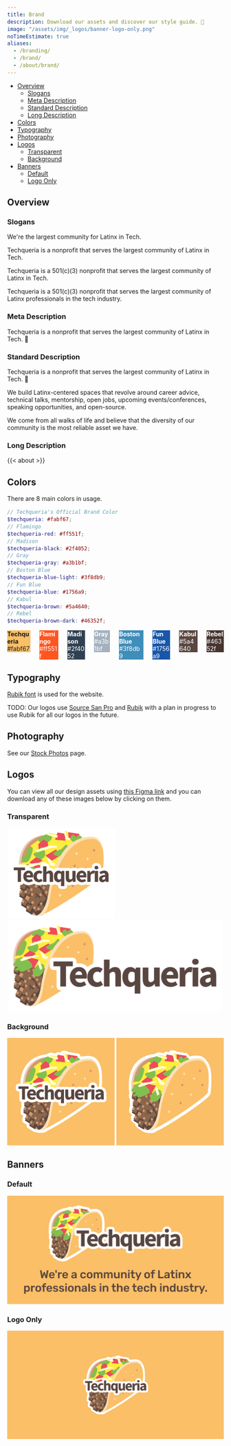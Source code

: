 ```yaml
---
title: Brand
description: Download our assets and discover our style guide. 🎨
image: "/assets/img/_logos/banner-logo-only.png"
noTimeEstimate: true
aliases:
  - /branding/
  - /brand/
  - /about/brand/
---
```


- [Overview](#overview)
  - [Slogans](#slogans)
  - [Meta Description](#meta-description)
  - [Standard Description](#standard-description)
  - [Long Description](#long-description)
- [Colors](#colors)
- [Typography](#typography)
- [Photography](#photography)
- [Logos](#logos)
  - [Transparent](#transparent)
  - [Background](#background)
- [Banners](#banners)
  - [Default](#default)
  - [Logo Only](#logo-only)

## Overview

### Slogans

We're the largest community for Latinx in Tech.

Techqueria is a nonprofit that serves the largest community of Latinx in Tech.

Techqueria is a 501(c)(3) nonprofit that serves the largest community of Latinx in Tech.

Techqueria is a 501(c)(3) nonprofit that serves the largest community of Latinx professionals in the tech industry.

### Meta Description

Techqueria is a nonprofit that serves the largest community of Latinx in Tech. 🌮

### Standard Description

Techqueria is a nonprofit that serves the largest community of Latinx in Tech. 🌮

We build Latinx-centered spaces that revolve around career advice, technical talks, mentorship, open jobs, upcoming events/conferences, speaking opportunities, and open-source.

We come from all walks of life and believe that the diversity of our community is the most reliable asset we have.

### Long Description

{{< about >}}

## Colors

There are 8 main colors in usage.

```scss
// Techqueria's Official Brand Color
$techqueria: #fabf67;
// Flamingo
$techqueria-red: #ff551f;
// Madison
$techqueria-black: #2f4052;
// Gray
$techqueria-gray: #a3b1bf;
// Boston Blue
$techqueria-blue-light: #3f8db9;
// Fun Blue
$techqueria-blue: #1756a9;
// Kabul
$techqueria-brown: #5a4640;
// Rebel
$techqueria-brown-dark: #46352f;
```

<div class="columns is-multiline">
  <!-- Yellow -->
  <div class="column is-one-quarter">
    <div class="box" style="background-color:#fabf67">
      <b>Techqueria</b>
      <br>#fabf67
    </div>
  </div>
  <!-- Red -->
  <div class="column is-one-quarter">
    <div class="box" style="background-color:#ff551f; color: white;">
      <b>Flamingo</b>
      <br>#ff551f
    </div>
  </div>
  <!-- Black -->
  <div class="column is-one-quarter">
    <div class="box" style="background-color:#2f4052; color: white;">
      <b>Madison</b>
      <br>#2f4052
    </div>
  </div>
  <!-- Gray -->
  <div class="column is-one-quarter">
    <div class="box" style="background-color:#a3b1bf; color: white;">
      <b>Gray</b>
      <br>#a3b1bf
    </div>
  </div>
  <!-- Blue Light -->
  <div class="column is-one-quarter">
    <div class="box" style="background-color:#3f8db9; color: white;">
      <b>Boston Blue</b>
      <br>#3f8db9
    </div>
  </div>
  <!-- Blue -->
  <div class="column is-one-quarter">
    <div class="box" style="background-color:#1756a9; color: white;">
      <b>Fun Blue</b>
      <br>#1756a9
    </div>
  </div>
  <!-- Brown -->
  <div class="column is-one-quarter">
    <div class="box" style="background-color:#5a4640; color: white;">
      <b>Kabul</b>
      <br>#5a4640
    </div>
  </div>
  <!-- Brown Dark -->
  <div class="column is-one-quarter">
    <div class="box" style="background-color:#46352f; color: white;">
      <b>Rebel</b>
      <br>#46352f
    </div>
  </div>
</div>

## Typography

[Rubik font](https://fonts.google.com/specimen/Rubik) is used for the website.

TODO: Our logos use [Source San Pro](https://fonts.google.com/specimen/Source+Sans+Pro) and [Rubik](https://fonts.google.com/specimen/Rubik) with a plan in progress to use Rubik for all our logos in the future.

## Photography

See our [Stock Photos](/about/stock-photos/) page.

## Logos

You can view all our design assets using [this Figma link](https://www.figma.com/file/I33DuKmkVHxSKdkFCE7LqlHu/Techqueria) and you can download any of these images below by clicking on them.

### Transparent

<a href="/assets/img/_logos/logo-square.png" download><img src="/assets/img/_logos/logo-square.png" alt="Logo - Square" width="250"></a>
<a href="/assets/img/_logos/logo-rectangle.png" download><img src="/assets/img/_logos/logo-rectangle.png" alt="Logo - Rectangle" width="500"></a>

### Background

<a href="/assets/img/_logos/logo-square-color.png" download><img src="/assets/img/_logos/logo-square-color.png" alt="Logo - Square - Color" width="250"></a>
<a href="/assets/img/_logos/logo-square-no-text.png" download><img src="/assets/img/_logos/logo-square-no-text.png" alt="Logo - Square - No Text" width="250"></a>

## Banners

### Default

<a href="/assets/img/_logos/banner.png" download><img src="/assets/img/_logos/banner.png" alt="Banner"></a>

### Logo Only

<a href="/assets/img/_logos/banner-logo-only.png" download><img src="/assets/img/_logos/banner-logo-only.png" alt="Banner - Logo Only"></a>
